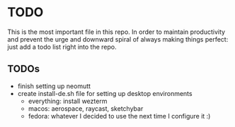 # TODO

This is the most important file in this repo. In order to maintain productivity
and prevent the urge and downward spiral of always making things perfect: just
add a todo list right into the repo.

## TODOs

- finish setting up neomutt
- create install-de.sh file for setting up desktop environments 
  - everything: install wezterm
  - macos: aerospace, raycast, sketchybar
  - fedora: whatever I decided to use the next time I configure it :)

